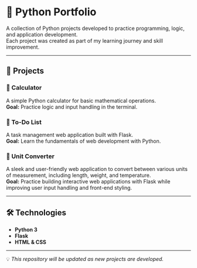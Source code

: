 # 🐍 Python Portfolio  

A collection of Python projects developed to practice programming, logic, and application development.  
Each project was created as part of my learning journey and skill improvement.  

---

## 📂 Projects  

### 🧮 Calculator  
A simple Python calculator for basic mathematical operations.  
**Goal:** Practice logic and input handling in the terminal.  

### 📝 To-Do List  
A task management web application built with Flask.  
**Goal:** Learn the fundamentals of web development with Python.  

### 🔄 Unit Converter  
A sleek and user-friendly web application to convert between various units of measurement, including length, weight, and temperature.  
**Goal:** Practice building interactive web applications with Flask while improving user input handling and front-end styling.  

---

## 🛠 Technologies  
- **Python 3**  
- **Flask**  
- **HTML & CSS**  

---

💡 *This repository will be updated as new projects are developed.*  
